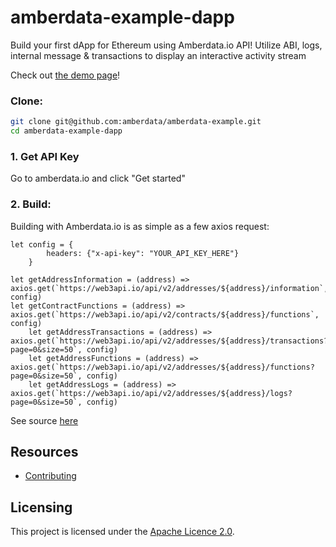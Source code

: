 # amberdata-example-dapp
Build your first dApp for Ethereum using Amberdata.io API! Utilize ABI, logs, internal message &amp; transactions to display an interactive activity stream

Check out [the demo page](https://amberdata.github.io/amberdata-example/amberdata-example-dapp/)!

### Clone:
```bash
git clone git@github.com:amberdata/amberdata-example.git
cd amberdata-example-dapp
```

### 1. Get API Key

Go to amberdata.io and click "Get started"

### 2. Build:

Building with Amberdata.io is as simple as a few axios request:

```
let config = {
        headers: {"x-api-key": "YOUR_API_KEY_HERE"}
    }

let getAddressInformation = (address) => axios.get(`https://web3api.io/api/v2/addresses/${address}/information`, config)
let getContractFunctions = (address) => axios.get(`https://web3api.io/api/v2/contracts/${address}/functions`, config)
    let getAddressTransactions = (address) => axios.get(`https://web3api.io/api/v2/addresses/${address}/transactions?page=0&size=50`, config)
    let getAddressFunctions = (address) => axios.get(`https://web3api.io/api/v2/addresses/${address}/functions?page=0&size=50`, config)
    let getAddressLogs = (address) => axios.get(`https://web3api.io/api/v2/addresses/${address}/logs?page=0&size=50`, config)
```
See source [here](https://github.com/amberdata/amberdata-example/blob/5060c4193d9cc551e23f9374d4661fa1b0c3a6a4/amberdata-example-dapp/index.js#L21-L37)

## Resources

- [Contributing](./CONTRIBUTING.md)

## Licensing

This project is licensed under the [Apache Licence 2.0](./LICENSE).
